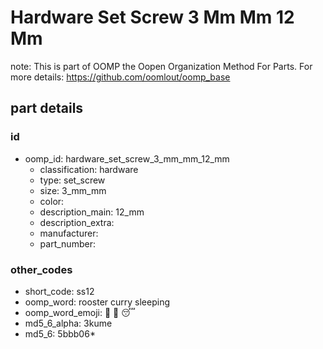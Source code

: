 # Hardware Set Screw 3 Mm Mm 12 Mm  

note: This is part of OOMP the Oopen Organization Method For Parts. For more details: https://github.com/oomlout/oomp_base

##  part details





### id
* oomp_id: hardware_set_screw_3_mm_mm_12_mm
  * classification: hardware
  * type: set_screw
  * size: 3_mm_mm
  * color: 
  * description_main: 12_mm
  * description_extra: 
  * manufacturer: 
  * part_number: 

### other_codes
* short_code: ss12
* oomp_word: rooster curry sleeping
* oomp_word_emoji: :rooster: :curry: :sleeping:
* md5_6_alpha: 3kume
* md5_6: 5bbb06* 